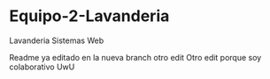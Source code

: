 # Equipo-2-Lavanderia
Lavanderia Sistemas Web


Readme ya editado en la nueva branch
otro edit
Otro edit porque soy colaborativo UwU
